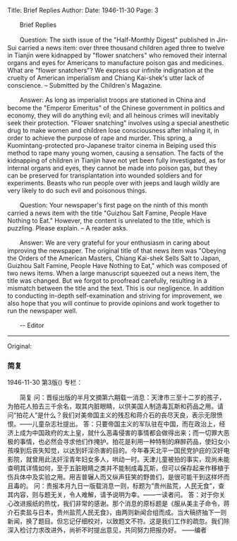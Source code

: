 Title: Brief Replies
Author: 
Date: 1946-11-30
Page: 3

　　Brief Replies

　　Question: The sixth issue of the "Half-Monthly Digest" published in Jin-Sui carried a news item: over three thousand children aged three to twelve in Tianjin were kidnapped by "flower snatchers" who removed their internal organs and eyes for Americans to manufacture poison gas and medicines. What are "flower snatchers"? We express our infinite indignation at the cruelty of American imperialism and Chiang Kai-shek's utter lack of conscience. – Submitted by the Children's Magazine.

　　Answer: As long as imperialist troops are stationed in China and become the "Emperor Emeritus" of the Chinese government in politics and economy, they will do anything evil; and all heinous crimes will inevitably seek their protection. "Flower snatching" involves using a special anesthetic drug to make women and children lose consciousness after inhaling it, in order to achieve the purpose of rape and murder. This spring, a Kuomintang-protected pro-Japanese traitor cinema in Beiping used this method to rape many young women, causing a sensation. The facts of the kidnapping of children in Tianjin have not yet been fully investigated, as for internal organs and eyes, they cannot be made into poison gas, but they can be preserved for transplantation into wounded soldiers and for experiments. Beasts who run people over with jeeps and laugh wildly are very likely to do such evil and poisonous things.

　　Question: Your newspaper's first page on the ninth of this month carried a news item with the title "Guizhou Salt Famine, People Have Nothing to Eat." However, the content is unrelated to the title, which is puzzling. Please explain. – A reader asks.

　　Answer: We are very grateful for your enthusiasm in caring about improving the newspaper. The original title of that news item was "Obeying the Orders of the American Masters, Chiang Kai-shek Sells Salt to Japan, Guizhou Salt Famine, People Have Nothing to Eat," which was composed of two news items. When a large manuscript squeezed out a news item, the title was changed. But we forgot to proofread carefully, resulting in a mismatch between the title and the text. This is our negligence. In addition to conducting in-depth self-examination and striving for improvement, we also hope that you will continue to provide opinions and work together to run the newspaper well.

　　-- Editor



<hr /> 

Original: 


### 简复

1946-11-30
第3版()
专栏：

　　简复
    问：晋绥出版的半月文摘第六期载一消息：天津市三至十二岁的孩子，为拍花人拍去三千余名，取其内脏眼睛，以供美国人制造毒瓦斯和药品之用。请问“拍花人”是什么？我们对美帝国主义的残忍和蒋介石的丧尽天良，表示无限愤恨。——儿童杂志社提出。
    答：只要帝国主义的军队驻在中国，而在政治上，经济上成为中国政府的太上皇，就什么恶毒侵害的事情都会做得出来；而一切罪大恶极的事情，也必然会寻求他们作掩护。拍花是利用一种特制的麻醉药品，使妇女小孩嗅到后丧失知觉，以达到奸淫杀害的目的。今年春天北平一国民党护庇的汉奸电影院，就曾用此法奸淫青年妇女多人，哄动一时。天津儿童被拍的事实，现尚未能查明其详情如何，至于五脏眼睛之类并不能制成毒瓦斯，但可以保存起来作移植于伤兵体中及实验之用。用吉普辗人而又纵声狂笑的野兽们，是很可能干到这样坏而且毒的。
    问：贵报本月九日一版载消息一则，标题为“贵州盐荒，人民无食”，查其内容，则与题无关，令人难解，请予说明为幸。——一读者问。
    答：对于你关心改进报纸的热忱，我们非常的感谢。那个消息的原标题是《服从美主子命令，蒋介石卖盐与日本，贵州盐荒人民无食》，由两则新闻合组而成。当大稿挤抽下一则新闻，换了题目。但忘记仔细校对，以致题文不符。这是我们工作的疏忽。我们除深入检讨力求改进外，尚祈不时提出意见，共同努力把报办好。
    ——编者
